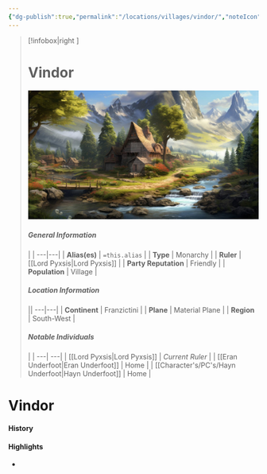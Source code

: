 ```yaml
---
{"dg-publish":true,"permalink":"/locations/villages/vindor/","noteIcon":""}
---
```


>[!infobox|right ]
># **Vindor**
>![Vindor.jpg|cover h-small](/img/user/Attachments/Locations/Vindor.jpg)
>##### **General Information**
>| | 
>---|---|
>| **Alias(es)** | `=this.alias` |
>| **Type** | Monarchy |
>| **Ruler** | [[Lord Pyxsis\|Lord Pyxsis]] |
>| **Party Reputation** | Friendly |
>| **Population** | Village |
>##### **Location Information**
>||
>---|---|
>| **Continent** | Franzictini |
>| **Plane** | Material Plane |
>| **Region** | South-West |
>##### **Notable Individuals**
>| |
>---| ---|
>| [[Lord Pyxsis\|Lord Pyxsis]] | *Current Ruler* |
>| [[Eran Underfoot\|Eran Underfoot]] | Home |
>| [[Character's/PC's/Hayn Underfoot\|Hayn Underfoot]] | Home |
# Vindor

#### History
#### Highlights

- 